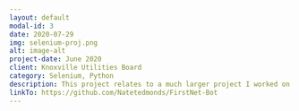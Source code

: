 ```yaml
---
layout: default
modal-id: 3
date: 2020-07-29
img: selenium-proj.png
alt: image-alt
project-date: June 2020
client: Knoxville Utilities Board
category: Selenium, Python
description: This project relates to a much larger project I worked on with the Knoxville Utilities Board Admins using Selenium Web Drivers to fetch data from webpages. This proof of concept uses a simple GUI in python to collect user information for the IoT panel in AT&T Admin Console and reset their SIM card. This bot was built to accommodate an increasingly mobile workforce due to the COVID crisis where SIM RAT changes and loss of connection were becoming an issue.
linkTo: https://github.com/Natetedmonds/FirstNet-Bot
---
```

